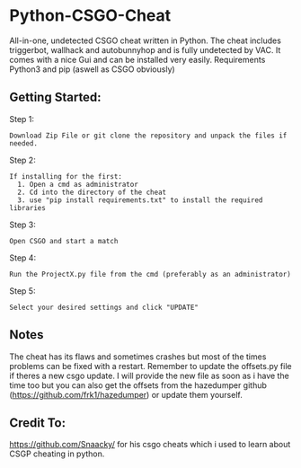 # Python-CSGO-Cheat
All-in-one, undetected CSGO cheat written in Python.
The cheat includes triggerbot, wallhack and autobunnyhop and is fully undetected by VAC. It comes with a nice Gui and can be installed very easily.
Requirements Python3 and pip (aswell as CSGO obviously)

## Getting Started:

Step 1:
```
Download Zip File or git clone the repository and unpack the files if needed.
```

Step 2:
```
If installing for the first:
  1. Open a cmd as administrator
  2. Cd into the directory of the cheat
  3. use "pip install requirements.txt" to install the required libraries
 ```
 
Step 3:
```
Open CSGO and start a match
```

Step 4:
```
Run the ProjectX.py file from the cmd (preferably as an administrator)
```

Step 5:
```
Select your desired settings and click "UPDATE"
```

## Notes
The cheat has its flaws and sometimes crashes but most of the times problems can be fixed with a restart.
Remember to update the offsets.py file if theres a new csgo update. I will provide the new file as soon as i have the time too but you can also get the offsets from the hazedumper github (https://github.com/frk1/hazedumper) or update them yourself.

## Credit To: 
https://github.com/Snaacky/ for his csgo cheats which i used to learn about CSGP cheating in python.


